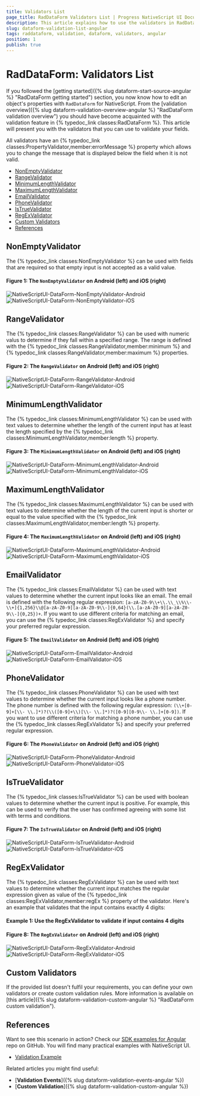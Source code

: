 ```yaml
---
title: Validators List
page_title: RadDataForm Validators List | Progress NativeScript UI Documentation
description: This article explains how to use the validators in RadDataForm for NativeScript.
slug: dataform-validation-list-angular
tags: raddataform, validation, dataform, validators, angular
position: 1
publish: true
---
```


# RadDataForm: Validators List

If you followed the [getting started]({% slug dataform-start-source-angular %} "RadDataForm getting started") section, you now know how to edit an object's properties with `RadDataForm` for NativeScript. From the [validation overview]({% slug dataform-validation-overview-angular %} "RadDataForm validation overview") you should have become acquainted with the validation feature in {% typedoc_link classes:RadDataForm %}. This article will present you with the validators that you can use to validate your fields.

All validators have an {% typedoc_link classes:PropertyValidator,member:errorMessage %} property which allows you to change the message that is displayed below the field when it is not valid.

* [NonEmptyValidator](#nonemptyvalidator)
* [RangeValidator](#rangevalidator)
* [MinimumLengthValidator](#minimumlengthvalidator)
* [MaximumLengthValidator](#maximumlengthvalidator)
* [EmailValidator](#emailvalidator)
* [PhoneValidator](#phonevalidator)
* [IsTrueValidator](#istruevalidator)
* [RegExValidator](#regexvalidator)
* [Custom Validators](#custom-validators)
* [References](#references)

## NonEmptyValidator

The {% typedoc_link classes:NonEmptyValidator %} can be used with fields that are required so that empty input is not accepted as a valid value.

#### Figure 1: The `NonEmptyValidator` on Android (left) and iOS (right)

![NativeScriptUI-DataForm-NonEmptyValidator-Android](../../../img/ns_ui/dataform-validation-list-01-android.png "NonEmptyValidator in RadDataForm in Android") ![NativeScriptUI-DataForm-NonEmptyValidator-iOS](../../../img/ns_ui/dataform-validation-list-01-ios.png "NonEmptyValidator in RadDataForm in iOS")

## RangeValidator

The {% typedoc_link classes:RangeValidator %} can be used with numeric valus to determine if they fall within a specified range. The range is defined with the {% typedoc_link classes:RangeValidator,member:minimum %} and {% typedoc_link classes:RangeValidator,member:maximum %} properties.

#### Figure 2: The `RangeValidator` on Android (left) and iOS (right)

![NativeScriptUI-DataForm-RangeValidator-Android](../../../img/ns_ui/dataform-validation-list-02-android.png "RangeValidator in RadDataForm in Android") ![NativeScriptUI-DataForm-RangeValidator-iOS](../../../img/ns_ui/dataform-validation-list-02-ios.png "RangeValidator in RadDataForm in iOS")

## MinimumLengthValidator

The {% typedoc_link classes:MinimumLengthValidator %} can be used with text values to determine whether the length of the current input has at least the length specified by the {% typedoc_link classes:MinimumLengthValidator,member:length %} property.

#### Figure 3: The `MinimumLengthValidator` on Android (left) and iOS (right)

![NativeScriptUI-DataForm-MinimumLengthValidator-Android](../../../img/ns_ui/dataform-validation-list-03-android.png "MinimumLengthValidator in RadDataForm in Android") ![NativeScriptUI-DataForm-MinimumLengthValidator-iOS](../../../img/ns_ui/dataform-validation-list-03-ios.png "MinimumLengthValidator in RadDataForm in iOS")

## MaximumLengthValidator

The {% typedoc_link classes:MaximumLengthValidator %} can be used with text values to determine whether the length of the current input is shorter or equal to the value specified with the {% typedoc_link classes:MaximumLengthValidator,member:length %} property.

#### Figure 4: The `MaximumLengthValidator` on Android (left) and iOS (right)

![NativeScriptUI-DataForm-MaximumLengthValidator-Android](../../../img/ns_ui/dataform-validation-list-04-android.png "MaximumLengthValidator in RadDataForm in Android") ![NativeScriptUI-DataForm-MaximumLengthValidator-iOS](../../../img/ns_ui/dataform-validation-list-04-ios.png "MaximumLengthValidator in RadDataForm in iOS")

## EmailValidator

The {% typedoc_link classes:EmailValidator %} can be used with text values to determine whether the current input looks like an email. The email is defined with the following regular expression: `[a-zA-Z0-9\\+\\.\\_\\%\\-\\+]{1,256}\\@[a-zA-Z0-9][a-zA-Z0-9\\-]{0,64}(\\.[a-zA-Z0-9][a-zA-Z0-9\\-]{0,25})+`. If you want to use different criteria for matching an email, you can use the {% typedoc_link classes:RegExValidator %} and specify your preferred regular expression.

#### Figure 5: The `EmailValidator` on Android (left) and iOS (right)

![NativeScriptUI-DataForm-EmailValidator-Android](../../../img/ns_ui/dataform-validation-list-05-android.png "EmailValidator in RadDataForm in Android") ![NativeScriptUI-DataForm-EmailValidator-iOS](../../../img/ns_ui/dataform-validation-list-05-ios.png "EmailValidator in RadDataForm in iOS")

## PhoneValidator

The {% typedoc_link classes:PhoneValidator %} can be used with text values to determine whether the current input looks like a phone number. The phone number is defined with the following regular expression: `(\\+[0-9]+[\\- \\.]*)?(\\([0-9]+\\)[\\- \\.]*)?([0-9][0-9\\- \\.]+[0-9])`. If you want to use different criteria for matching a phone number, you can use the {% typedoc_link classes:RegExValidator %} and specify your preferred regular expression.

#### Figure 6: The `PhoneValidator` on Android (left) and iOS (right)

![NativeScriptUI-DataForm-PhoneValidator-Android](../../../img/ns_ui/dataform-validation-list-06-android.png "PhoneValidator in RadDataForm in Android") ![NativeScriptUI-DataForm-PhoneValidator-iOS](../../../img/ns_ui/dataform-validation-list-06-ios.png "PhoneValidator in RadDataForm in iOS")

## IsTrueValidator

The {% typedoc_link classes:IsTrueValidator %} can be used with boolean values to determine whether the current input is positive. For example, this can be used to verify that the user has confirmed agreeing with some list with terms and conditions.

#### Figure 7: The `IsTrueValidator` on Android (left) and iOS (right)

![NativeScriptUI-DataForm-IsTrueValidator-Android](../../../img/ns_ui/dataform-validation-list-07-android.png "IsTrueValidator in RadDataForm in Android") ![NativeScriptUI-DataForm-IsTrueValidator-iOS](../../../img/ns_ui/dataform-validation-list-07-ios.png "IsTrueValidator in RadDataForm in iOS")

## RegExValidator

The {% typedoc_link classes:RegExValidator %} can be used with text values to determine whether the current input matches the regular expression given as value of the {% typedoc_link classes:RegExValidator,member:regEx %} property of the validator. Here's an example that validates that the input contains exactly 4 digits:

#### Example 1: Use the RegExValidator to validate if input contains 4 digits

<snippet id='angular-dataform-validation-regex-html'/>

#### Figure 8: The `RegExValidator` on Android (left) and iOS (right)

![NativeScriptUI-DataForm-RegExValidator-Android](../../../img/ns_ui/dataform-validation-list-08-android.png "RegExValidator in RadDataForm in Android") ![NativeScriptUI-DataForm-RegExValidator-iOS](../../../img/ns_ui/dataform-validation-list-08-ios.png "RegExValidator in RadDataForm in iOS")

## Custom Validators

If the provided list doesn't fulfil your requirements, you can define your own validators or create custom validation rules. More information is available on [this article]({% slug dataform-validation-custom-angular %} "RadDataForm custom validation").


## References

Want to see this scenario in action?
Check our [SDK examples for Angular](https://github.com/telerik/nativescript-ui-samples-angular) repo on GitHub. You will find many practical examples with NativeScript UI.

* [Validation Example](https://github.com/telerik/nativescript-ui-samples-angular/tree/master/dataform/app/examples/validation)

Related articles you might find useful:

* [**Validation Events**]({% slug dataform-validation-events-angular %})
* [**Custom Validation**]({% slug dataform-validation-custom-angular %})
